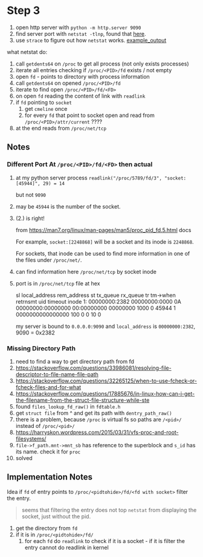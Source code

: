 # Step 3
1. open http server with `python -m http.server 9090`
2. find server port with `netstat -tlnp`, found that [here](https://superuser.com/questions/529830/get-a-list-of-open-ports-in-linux).
3. use `strace` to figure out how `netstat` works. [example_output](./netstat_trace.txt)

what netstat do:
1. call `getdents64` on `/proc` to get all process (not only exists processes)
2. iterate all entries checking if `/proc/<PID>/fd` exists / not empty
3. open `fd` - points to directory with process information
4. call `getdents64` on opened `/proc/<PID>/fd`
5. iterate to find open `/proc/<PID>/fd/<FD>`
6. on open `fd` reading the content of link with `readlink`
7. if `fd` pointing to `socket` 
    1. get `cmeline` once
    2. for every `fd` that point to socket open and read from `/proc/<PID>/attr/current` ???? 
8. at the end reads from `/proc/net/tcp`



## Notes

### Different Port At `/proc/<PID>/fd/<FD>` then actual

1. at my python server process
   `readlink("/proc/5789/fd/3", "socket:[45944]", 29) = 14`

   but not `9090`

2. may be `45944` is the number of the socket. 
3. (2.) is right!
   
   from https://man7.org/linux/man-pages/man5/proc_pid_fd.5.html docs
   
   For example, `socket:[2248868]` will be a socket and its
   inode is `2248868`.

   For sockets, that inode can be used to
   find more information in one of the files under `/proc/net/`.
4. can find information here `/proc/net/tcp` by socket inode
5. port is in `/proc/net/tcp` file at hex

   sl  local_address rem_address   st tx_queue rx_queue tr tm->when retrnsmt   uid  timeout inode
   1: 00000000:2382 00000000:0000 0A 00000000:00000000 00:00000000 00000000  1000        0 45944 1 0000000000000000 100 0 0 10 0

   my server is bound to `0.0.0.0:9090` and `local_address` is `00000000:2382`, 9090 = 0x2382


### Missing Directory Path 
1. need to find a way to get directory path from fd
2. https://stackoverflow.com/questions/33986081/resolving-file-descriptor-to-file-name-file-path
3. https://stackoverflow.com/questions/32265125/when-to-use-fcheck-or-fcheck-files-and-for-what
4. https://stackoverflow.com/questions/17885676/in-linux-how-can-i-get-the-filename-from-the-struct-file-structure-while-ste
5. found `files_lookup_fd_raw()` in `fdtable.h`
6. get `struct file` from ^ and get its path with `dentry_path_raw()`
7. there is a problem, because `/proc` is virtual fs so paths are `/<pid>/` instead of `/proc/<pid>/`
8. https://harryskon.wordpress.com/2015/03/31/vfs-proc-and-root-filesystems/
9. `file->f_path.mnt->mnt_sb` has reference to the superblock and `s_id` has its name. check it for `proc`
10. solved



## Implementation Notes
Idea
if `fd` of entry points to `/proc/<pidtohide>/fd/<fd with socket>` filter the entry.
> seems that filtering the entry does not top `netstat` from displaying the socket, just without the pid.


1. get the directory from `fd`
2. if it is in `/proc/<pidtohide>/fd/`
   1.  for each `fd` do `readlink` to check if it is a socket - if it is filter the entry
         cannot do readlink in kernel
